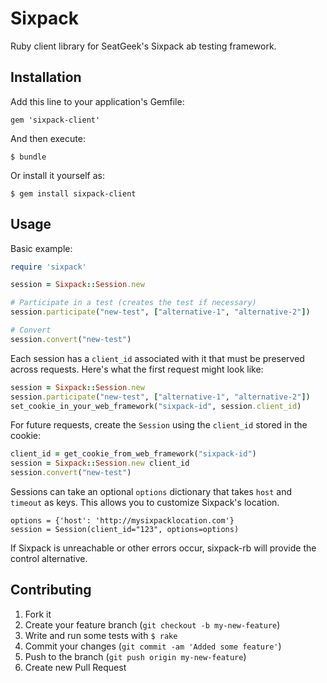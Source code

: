 # Sixpack

Ruby client library for SeatGeek's Sixpack ab testing framework.

## Installation

Add this line to your application's Gemfile:

    gem 'sixpack-client'

And then execute:

    $ bundle

Or install it yourself as:

    $ gem install sixpack-client

## Usage

Basic example:

```ruby
require 'sixpack'

session = Sixpack::Session.new

# Participate in a test (creates the test if necessary)
session.participate("new-test", ["alternative-1", "alternative-2"])

# Convert
session.convert("new-test")
```

Each session has a `client_id` associated with it that must be preserved across requests. Here's what the first request might look like:

```ruby
session = Sixpack::Session.new
session.participate("new-test", ["alternative-1", "alternative-2"])
set_cookie_in_your_web_framework("sixpack-id", session.client_id)
```

For future requests, create the `Session` using the `client_id` stored in the cookie:

```ruby
client_id = get_cookie_from_web_framework("sixpack-id")
session = Sixpack::Session.new client_id
session.convert("new-test")
```

Sessions can take an optional `options` dictionary that takes `host` and `timeout` as keys. This allows you to customize Sixpack's location.

    options = {'host': 'http://mysixpacklocation.com'}
    session = Session(client_id="123", options=options)

If Sixpack is unreachable or other errors occur, sixpack-rb will provide the control alternative.


## Contributing

1. Fork it
2. Create your feature branch (`git checkout -b my-new-feature`)
3. Write and run some tests with `$ rake`
4. Commit your changes (`git commit -am 'Added some feature'`)
5. Push to the branch (`git push origin my-new-feature`)
6. Create new Pull Request
